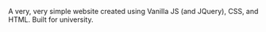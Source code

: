 A very, very simple website created using Vanilla JS (and JQuery), CSS, and HTML. Built for university.
